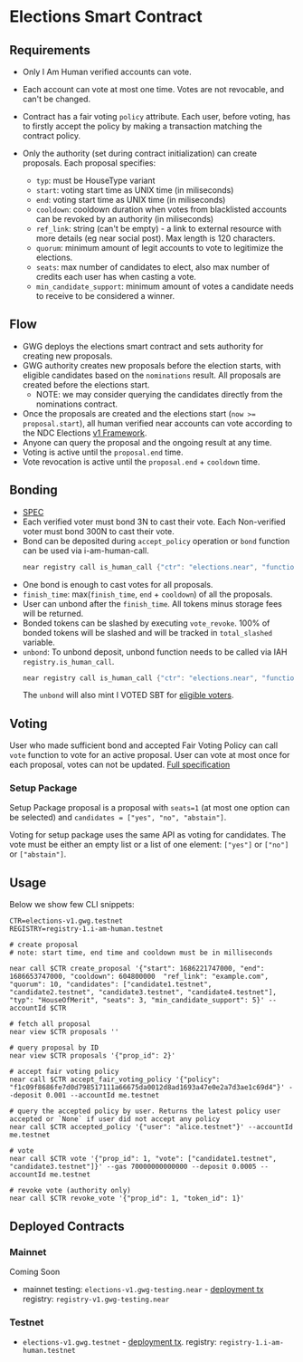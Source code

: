 # Elections Smart Contract

## Requirements

- Only I Am Human verified accounts can vote.
- Each account can vote at most one time. Votes are not revocable, and can't be changed.
- Contract has a fair voting `policy` attribute. Each user, before voting, has to firstly accept the policy by making a transaction matching the contract policy.
- Only the authority (set during contract initialization) can create proposals. Each proposal specifies:

  - `typ`: must be HouseType variant
  - `start`: voting start time as UNIX time (in miliseconds)
  - `end`: voting start time as UNIX time (in miliseconds)
  - `cooldown`: cooldown duration when votes from blacklisted accounts can be revoked by an authority (in miliseconds)
  - `ref_link`: string (can't be empty) - a link to external resource with more details (eg near social post). Max length is 120 characters.
  - `quorum`: minimum amount of legit accounts to vote to legitimize the elections.
  - `seats`: max number of candidates to elect, also max number of credits each user has when casting a vote.
  - `min_candidate_support`: minimum amount of votes a candidate needs to receive to be considered a winner.

## Flow

- GWG deploys the elections smart contract and sets authority for creating new proposals.
- GWG authority creates new proposals before the election starts, with eligible candidates based on the `nominations` result. All proposals are created before the elections start.
  - NOTE: we may consider querying the candidates directly from the nominations contract.
- Once the proposals are created and the elections start (`now >= proposal.start`), all human verified near accounts can vote according to the NDC Elections [v1 Framework](../README.md#elections).
- Anyone can query the proposal and the ongoing result at any time.
- Voting is active until the `proposal.end` time.
- Vote revocation is active until the `proposal.end` + `cooldown` time.

## Bonding

- [SPEC](https://github.com/near-ndc/gov/blob/main/framework-v1/elections-voting.md#bonding)
- Each verified voter must bond 3N to cast their vote. Each Non-verified voter must bond 300N to cast their vote.
- Bond can be deposited during `accept_policy` operation or `bond` function can be used via i-am-human-call.
  ```rust
  near registry call is_human_call {"ctr": "elections.near", "function": "bond", "paylad": ""} --accountId YOU.near --deposit 3
  ```
- One bond is enough to cast votes for all proposals.
- `finish_time`: max(`finish_time`, `end` + `cooldown`) of all the proposals.
- User can unbond after the `finish_time`. All tokens minus storage fees will be returned.
- Bonded tokens can be slashed by executing `vote_revoke`. 100% of bonded tokens will be slashed and will be tracked in `total_slashed` variable.
- `unbond`: To unbond deposit, unbond function needs to be called via IAH `registry.is_human_call`.
  ```rust
  near registry call is_human_call {"ctr": "elections.near", "function": "unbond", "payload": "" --accountId YOU.near
  ```
  The `unbond` will also mint I VOTED SBT for [eligible voters](https://github.com/near-ndc/gov/blob/main/framework-v1/elections-voting.md#i-voted-sbt).

## Voting

User who made sufficient bond and accepted Fair Voting Policy can call `vote` function to vote for an active proposal.
User can vote at most once for each proposal, votes can not be updated. [Full specification](https://github.com/near-ndc/gov/blob/main/framework-v1/elections-voting.md)

### Setup Package

Setup Package proposal is a proposal with `seats=1` (at most one option can be selected) and `candidates = ["yes", "no", "abstain"]`.

Voting for setup package uses the same API as voting for candidates. The vote must be either an empty list or a list of one element: `["yes"]` or `["no"]` or `["abstain"]`.

## Usage

Below we show few CLI snippets:

```shell
CTR=elections-v1.gwg.testnet
REGISTRY=registry-1.i-am-human.testnet

# create proposal
# note: start time, end time and cooldown must be in milliseconds

near call $CTR create_proposal '{"start": 1686221747000, "end": 1686653747000, "cooldown": 604800000  "ref_link": "example.com", "quorum": 10, "candidates": ["candidate1.testnet", "candidate2.testnet", "candidate3.testnet", "candidate4.testnet"], "typ": "HouseOfMerit", "seats": 3, "min_candidate_support": 5}' --accountId $CTR

# fetch all proposal
near view $CTR proposals ''

# query proposal by ID
near view $CTR proposals '{"prop_id": 2}'

# accept fair voting policy
near call $CTR accept_fair_voting_policy '{"policy": "f1c09f8686fe7d0d798517111a66675da0012d8ad1693a47e0e2a7d3ae1c69d4"}' --deposit 0.001 --accountId me.testnet

# query the accepted policy by user. Returns the latest policy user accepted or `None` if user did not accept any policy
near call $CTR accepted_policy '{"user": "alice.testnet"}' --accountId me.testnet

# vote
near call $CTR vote '{"prop_id": 1, "vote": ["candidate1.testnet", "candidate3.testnet"]}' --gas 70000000000000 --deposit 0.0005 --accountId me.testnet

# revoke vote (authority only)
near call $CTR revoke_vote '{"prop_id": 1, "token_id": 1}'
```

## Deployed Contracts

### Mainnet

Coming Soon

- mainnet testing: `elections-v1.gwg-testing.near` - [deployment tx](https://explorer.mainnet.near.org/transactions/k8CYckfdqrubJovPTX8UreZkdxgwxkxjaFTv955aJbS)
  registry: `registry-v1.gwg-testing.near`

### Testnet

- `elections-v1.gwg.testnet` - [deployment tx](https://explorer.testnet.near.org/transactions/6mQVLLsrEkBithTf1ys36SHCUAhDK9gVDEyCrgV1VWoR).
  registry: `registry-1.i-am-human.testnet`

